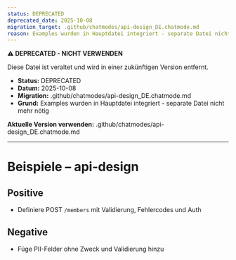 ```yaml
---
status: DEPRECATED
deprecated_date: 2025-10-08
migration_target: .github/chatmodes/api-design_DE.chatmode.md
reason: Examples wurden in Hauptdatei integriert - separate Datei nicht mehr nötig
---
```


**⚠️ DEPRECATED - NICHT VERWENDEN**

Diese Datei ist veraltet und wird in einer zukünftigen Version entfernt.

- **Status:** DEPRECATED
- **Datum:** 2025-10-08
- **Migration:** .github/chatmodes/api-design_DE.chatmode.md
- **Grund:** Examples wurden in Hauptdatei integriert - separate Datei nicht mehr nötig

**Aktuelle Version verwenden:** .github/chatmodes/api-design_DE.chatmode.md

---

# Beispiele – api-design

## Positive
- Definiere POST `/members` mit Validierung, Fehlercodes und Auth

## Negative
- Füge PII-Felder ohne Zweck und Validierung hinzu
